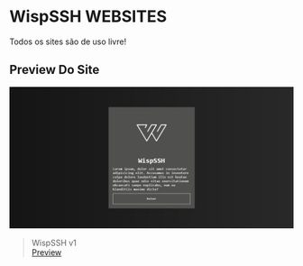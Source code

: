 # WispSSH WEBSITES

Todos os sites são de uso livre!

<h2>Preview Do Site</h2> 

<img width="700px" src="https://github.com/WispSSH/WispSSH-WEBSITES/blob/main/WispSSH%20v1/wispssh%20v1.png?raw=true"></img>
> WispSSH v1<br><a href="https://wispssh.github.io/WispSSH-WEBSITES/WispSSH%20v1/" class="link">Preview</a>
